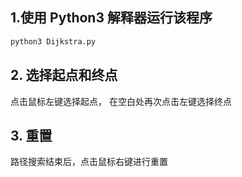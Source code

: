 ## 1.使用 Python3 解释器运行该程序

```python
python3 Dijkstra.py
```

## 2. 选择起点和终点

点击鼠标左键选择起点， 在空白处再次点击左键选择终点

## 3. 重置

路径搜索结束后，点击鼠标右键进行重置